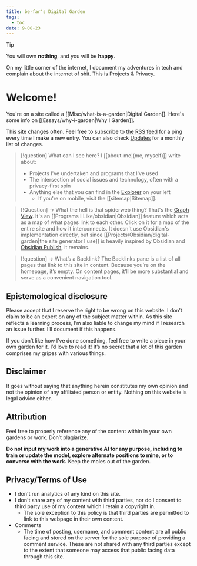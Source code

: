 ```yaml
---
title: be-far's Digital Garden
tags:
  - toc
date: 9-08-23
---
```

> [!tip] 
> You will own **nothing**, and you will be **happy**.

On my little corner of the internet, I document my adventures in tech and complain about the internet of shit. This is Projects & Privacy. 
# Welcome!
You're on a site called a [[Misc/what-is-a-garden|Digital Garden]]. Here's some info on [[Essays/why-i-garden|Why I Garden]].

This site changes often. Feel free to subscribe to [the RSS feed](/index.xml) for a ping every time I make a new entry. You can also check [Updates](/Updates) for a monthly list of changes.
> [!question] What can I see here?
> I [[about-me|(me, myself)]] write about:
> - Projects I've undertaken and programs that I've used
> - The intersection of social issues and technology, often with a privacy-first spin
> - Anything else that you can find in the [Explorer](https://quartz.jzhao.xyz/features/explorer) on your left
>	- If you're on mobile, visit the [[sitemap|Sitemap]].

> [!Question] -> What the hell is that spiderweb thing?
> That's the [Graph View](https://help.obsidian.md/Plugins/Graph+view). It's an [[Programs I Like/obsidian|Obsidian]] feature which acts as a map of what pages link to each other. Click on it for a map of the entire site and how it interconnects. It doesn't use Obsidian's implementation directly, but since [[Projects/Obsidian/digital-garden|the site generator I use]] is heavily inspired by Obsidian and [Obsidian Publish]( https://obsidian.md/publish ), it remains.

> [!question] -> What’s a Backlink?
> The Backlinks pane is a list of all pages that link to this site in content. Because you’re on the homepage, it’s empty. On content pages, it’ll be more substantial and serve as a convenient navigation tool. 
## Epistemological disclosure
Please accept that I reserve the right to be wrong on this website. I don’t claim to be an expert on any of the subject matter within. As this site reflects a learning process, I’m also liable to change my mind if I research an issue further. I’ll document if this happens. 

If you don’t like how I’ve done something, feel free to write a piece in your own garden for it. I’d love to read it! It’s no secret that a lot of this garden comprises my gripes with various things. 
## Disclaimer
It goes without saying that anything herein constitutes my own opinion and not the opinion of any affiliated person or entity. Nothing on this website is legal advice either. 

## Attribution
Feel free to properly reference any of the content within in your own gardens or work. Don’t plagiarize. 

**Do not input my work into a generative AI for any purpose, including to train or update the model, explore alternate positions to mine, or to converse with the work.** Keep the moles out of the garden. 
## Privacy/Terms of Use
- I don't run analytics of any kind on this site.
- I don't share any of my content with third parties, nor do I consent to third party use of my content which I retain a copyright in.
	- The sole exception to this policy is that third parties are permitted to link to this webpage in their own content.
- Comments
	- The time of posting, username, and comment content are all public facing and stored on the server for the sole purpose of providing a comment service. These are not shared with any third parties except to the extent that someone may access that public facing data through this site.